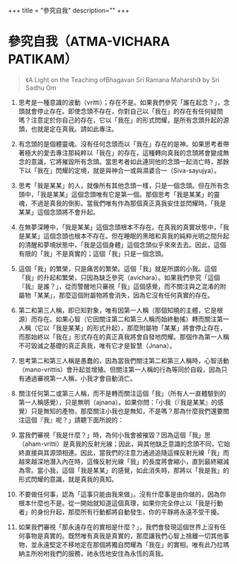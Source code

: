 +++
title = "參究自我"
description=""
+++

# 參究自我（ATMA-VICHARA PATIKAM）

> 《A Light on the Teaching ofBhagavan Sri Ramana Maharshi》 by Sri Sadhu Om

1.  思考是一種意識的波動（vritti）；存在不是。如果我們參究「誰在起念？」，念頭就會停止存在。即使念頭不存在，你對自己以「我在」的存在有任何疑問嗎？注意定於你自己的存在，它以「我在」的形式閃耀，是所有念頭升起的源頭，也就是定在真我。請如此專注。

2.  有念頭的是個體靈魂。沒有任何念頭而以「我在」存在的是神。如果思考者帶著極大的愛去專注那純粹以「我在」的存在，這種轉向真我的念頭將會變成無念的意識，它將摧毀所有念頭。當思考者如此連同他的念頭一起消亡時，那餘下以「我在」閃耀的定境，就是與神合一或與濕婆合一（Siva-sayujya）。

3.  思考「我是某某」的人，就像所有其他念頭一樣，只是一個念頭。但在所有念頭中，「我是某某」這個念頭唯有它是第一個。那個思考「我是某某」的靈魂，不過是真我的倒影。當我們唯有作為那個真正真我安住並閃耀時，「我是某某」這個念頭將不會升起。

4.  在無夢深睡中，「我是某某」這個念頭根本不存在。在真我的真實狀態中，「我是某某」這個念頭也根本不存在。但在睡眠的黑暗和真我的純粹光明之間升起的清醒和夢境狀態中，「我是這個身體」這個念頭似乎來來去去。因此，這個有限的「我」不是真實的；這個「我」只是一個念頭。

5.  這個「我」的繁榮，只是痛苦的繁榮。這個「我」就是所謂的小我。這個「我」的升起和繁榮，只因為缺乏參究（avichara）。如果我們參究「這個『我』是誰？」，從而警醒地只審視「我」這個感覺，而不關注與之混淆的附屬物「某某」，那麼這個附屬物將會消失，因為它沒有任何真實的存在。

6.  第二和第三人稱，即已知對象，唯有因第一人稱（那個知曉的主體，它是根源）而存在。如果心智（它因關注第二和第三人稱而始終動搖）轉而關注第一人稱（它以「我是某某」的形式升起），那麼附屬物「某某」將會停止存在，而那始終以「我在」形式存在的真正真我將會自發地閃耀。那個作為第一人稱不可毀滅之基礎的真正真我，唯有它才是智慧（Jnana）。

7.  思考第二和第三人稱是愚蠢的，因為當我們關注第二和第三人稱時，心智活動（mano-vrittis）會升起並增殖。但關注第一人稱的行為等同於自殺，因為只有通過審視第一人稱，小我才會自動消亡。

8.  關注任何第二或第三人稱，而不是轉而關注這個「我」（所有人一直體驗到的第一人稱感覺），只是無明（ajnana）。如果你問：「小我（『我是某某』的感覺）只是無知的產物，那麼關注小我也是無知，不是嗎？那為什麼我們還要關注這個『我』呢？」請聽下面所說的：

9.  當我們審視「我是什麼？」時，為何小我會被摧毀？因為這個「我」思（aham-vritti）是真我的反射光線；因此，與其他缺乏意識的念頭不同，它始終直接與其源頭相連。因此，當我們的注意力通過追隨這條反射光線「我」而越來越深地潛入內在時，這條反射光線「我」的長度將會縮小，直到最終縮減為零。當小我，這個「我是某某」的感覺，如此消失時，那將以「我是我」的形式閃耀的意識，就是真我的真知。

10. 不要做任何事，認為「這事只能由我來做」。沒有什麼事是由你做的，因為你根本什麼也不是。從一開始就知道這個真理，如果你完全停止以「我是行動者」的身份升起，那麼所有行動都將自動發生，你的平靜將永遠不受干擾。

11. 如果我們審視「那永遠存在的實相是什麼？」，我們會發現這個世界上沒有任何事物是真實的。既然唯有真我是真實的，那麼讓我們心智上捨離一切其他事物，並永遠堅定不移地定在那個將獨自閃耀為「我在」的實相。唯有此乃拉瑪納主所吩咐我們的服務，祂永恆地安住為永恆的真我。


